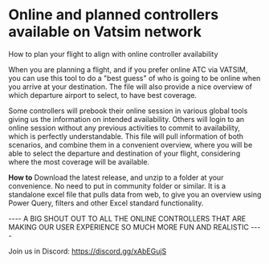 # Online and planned controllers available on Vatsim network
How to plan your flight to align with online controller availability
 
When you are planning a flight, and if you prefer online ATC via VATSIM, you can use this tool to do a "best guess" of who is going to be online when you arrive at your destination. The file will also provide a nice overview of which departure airport to select, to have best coverage.

Some controllers will prebook their online session in various global tools giving us the information on intended availability. Others will login to an online session without any previous activities to commit to availability, which is perfectly understandable. This file will pull information of both scenarios, and combine them in a convenient overview, where you will be able to select the departure and destination of your flight, considering where the most coverage will be available.

**How to**
Download the latest release, and unzip to a folder at your convenience. No need to put in community folder or similar. It is a standalone excel file that pulls data from web, to give you an overview using Power Query, filters and other Excel standard functionality.

---- A BIG SHOUT OUT TO ALL THE ONLINE CONTROLLERS THAT ARE MAKING OUR USER EXPERIENCE SO MUCH MORE FUN AND REALISTIC ----

Join us in Discord: https://discord.gg/xAbEGujS
